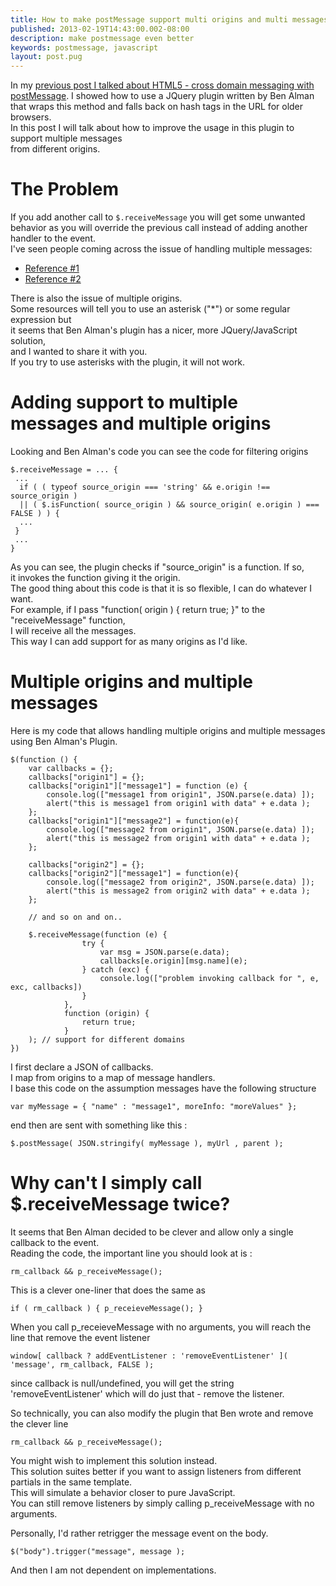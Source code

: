 ```yaml
---
title: How to make postMessage support multi origins and multi messages
published: 2013-02-19T14:43:00.002-08:00
description: make postmessage even better
keywords: postmessage, javascript
layout: post.pug
---
```


In my [previous post I talked about HTML5 - cross domain messaging with postMessage](/2013/02/html-5-cross-domain-messaging-with-post-message.html "HTML5 - cross domain messaging with postMessage"). I showed how to use a JQuery plugin written by Ben Alman that wraps this method and falls back on hash tags
in the URL for older browsers.  
In this post I will talk about how to improve the usage in this plugin to support multiple messages  
from different origins.  

# The Problem

If you add another call to `$.receiveMessage` you will get some unwanted  
behavior as you will override the previous call instead of adding another handler to the event.  
I've seen people coming across the issue of handling multiple messages:

*   [Reference #1](http://stackoverflow.com/q/8479911/1068746 "stackoverflow question about multiple messages with postMessage")
*   [Reference #2](http://stackoverflow.com/questions/11253517/postmessage-multiple-postmessage-events-functions-callbacks "stackoverflow question about multiple messages with postMessage")

There is also the issue of multiple origins.  
Some resources will tell you to use an asterisk ("*") or some regular expression but  
it seems that Ben Alman's plugin has a nicer, more JQuery/JavaScript solution,  
and I wanted to share it with you.  
If you try to use asterisks with the plugin, it will not work.  

# Adding support to multiple messages and multiple origins

Looking and Ben Alman's code you can see the code for filtering origins

```
$.receiveMessage = ... {   
 ...  
  if ( ( typeof source_origin === 'string' && e.origin !== source_origin )  
  || ( $.isFunction( source_origin ) && source_origin( e.origin ) === FALSE ) ) {  
  ...  
 }  
 ...  
}  
```

As you can see, the plugin checks if "source_origin" is a function. If so,  
it invokes the function giving it the origin.  
The good thing about this code is that it is so flexible, I can do whatever I want.  
For example, if I pass "function( origin ) { return true; }" to the "receiveMessage" function,  
I will receive all the messages.  
This way I can add support for as many origins as I'd like.

# Multiple origins and multiple messages

Here is my code that allows handling multiple origins and multiple messages using Ben Alman's Plugin.

```
$(function () {  
    var callbacks = {};  
    callbacks["origin1"] = {};  
    callbacks["origin1"]["message1"] = function (e) {  
        console.log(["message1 from origin1", JSON.parse(e.data) ]);  
        alert("this is message1 from origin1 with data" + e.data );  
    };  
    callbacks["origin1"]["message2"] = function(e){  
        console.log(["message2 from origin1", JSON.parse(e.data) ]);  
        alert("this is message2 from origin1 with data" + e.data );  
    };  

    callbacks["origin2"] = {};  
    callbacks["origin2"]["message1"] = function(e){  
        console.log(["message2 from origin2", JSON.parse(e.data) ]);  
        alert("this is message2 from origin2 with data" + e.data );  
    };  

    // and so on and on..  

    $.receiveMessage(function (e) {  
                try {  
                    var msg = JSON.parse(e.data);  
                    callbacks[e.origin][msg.name](e);  
                } catch (exc) {  
                    console.log(["problem invoking callback for ", e, exc, callbacks])  
                }  
            },  
            function (origin) {  
                return true;  
            }  
    ); // support for different domains  
})      
```

I first declare a JSON of callbacks.  
I map from origins to a map of message handlers.  
I base this code on the assumption messages have the following structure  

```
var myMessage = { "name" : "message1", moreInfo: "moreValues" };
```

end then are sent with something like this :

```
$.postMessage( JSON.stringify( myMessage ), myUrl , parent );
```

# Why can't I simply call $.receiveMessage twice?

It seems that Ben Alman decided to be clever and allow only a single callback to the event.  
Reading the code, the important line you should look at is :

```
rm_callback && p_receiveMessage();  
```

This is a clever one-liner that does the same as

```
if ( rm_callback ) { p_receieveMessage(); }   
```

When you call p_receieveMessage with no arguments, you will reach the line that remove the event listener

```
window[ callback ? addEventListener : 'removeEventListener' ]( 'message', rm_callback, FALSE );  
```

since callback is null/undefined, you will get the string 'removeEventListener' which will do just that - remove the listener.

So technically, you can also modify the plugin that Ben wrote and remove the clever line

```
rm_callback && p_receiveMessage();  
```

You might wish to implement this solution instead.  
This solution suites better if you want to assign listeners from different partials in the same template.  
This will simulate a behavior closer to pure JavaScript.  
You can still remove listeners by simply calling p_receiveMessage with no arguments.  

Personally, I'd rather retrigger the message event on the body.

```
$("body").trigger("message", message );  
```

And then I am not dependent on implementations.</div>

